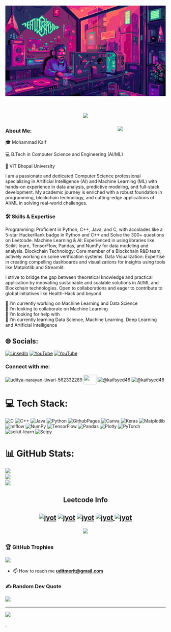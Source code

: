 ![MasterHead](dgdq8br-09cc7ad6-a021-47a5-b0e0-917b12b0f7a7.gif)
<h1 align="center">
    <img src="https://readme-typing-svg.herokuapp.com/?font=Righteous&size=35&center=true&vCenter=true&width=500&height=70&duration=4000&lines=Hi+There!+👋;+I'm+Mohammad+Kaif!;" />
</h1>

<img align="right" src="https://user-images.githubusercontent.com/65187002/144930161-2f783401-8d27-4fdf-a2f7-cc0ba32f1f1f.gif" width="30%" style="display:inline;">

### About Me:
🎓 Mohammad Kaif

💻 B.Tech in Computer Science and Engineering (AI/ML)

📍 VIT Bhopal University

I am a passionate and dedicated Computer Science professional specializing in Artificial Intelligence (AI) and Machine Learning (ML) with hands-on experience in data analysis, predictive modeling, and full-stack development. My academic journey is enriched with a robust foundation in programming, blockchain technology, and cutting-edge applications of AI/ML in solving real-world challenges.

### 🛠️ Skills & Expertise
Programming: Proficient in Python, C++, Java, and C, with accolades like a 5-star HackerRank badge in Python and C++ and Solve the 300+ questions on Leetcode.
Machine Learning & AI: Experienced in using libraries like Scikit-learn, TensorFlow, Pandas, and NumPy for data modeling and analysis.
Blockchain Technology: Core member of a Blockchain R&D team, actively working on some verification systems.
Data Visualization: Expertise in creating compelling dashboards and visualizations for insights using tools like Matplotlib and Streamlit.

I strive to bridge the gap between theoretical knowledge and practical application by innovating sustainable and scalable solutions in AI/ML and Blockchain technologies. Open to collaborations and eager to contribute to global initiatives like Health-Hack and beyond.

🔭 I’m currently working on Machine Learning and Data Science<br>👯 I’m looking to collaborate on Machine Learning <br>🤝 I’m looking for help with <br>🌱 I’m currently learning Data Science, Machine Learning, Deep Learning and Artificial Intelligence 

## 🌐 Socials:
[![LinkedIn](https://img.shields.io/badge/LinkedIn-%230077B5.svg?logo=linkedin&logoColor=white)](www.linkedin.com/in/mohammad-kaif-601816319) [![YouTube](https://img.shields.io/badge/YouTube-%23FF0000.svg?logo=YouTube&logoColor=white)](https://youtube.com/@codefusionhindi) [![YouTube](https://img.shields.io/badge/YouTube-%23FF0000.svg?logo=YouTube&logoColor=white)](https://youtube.com/@KGPTalkie) 


<h3 align="left">Connect with me:</h3>
<p align="left">
<a href="https://linkedin.com/in/uditya-narayan-tiwari-562332289" target="blank"><img align="center" src="https://raw.githubusercontent.com/rahuldkjain/github-profile-readme-generator/master/src/images/icons/Social/linked-in-alt.svg" alt="uditya-narayan-tiwari-562332289" height="30" width="40" /></a>
<a href="https://www.youtube.com/c/@codefusionhindi" target="blank"><img align="center" src="https://raw.githubusercontent.com/rahuldkjain/github-profile-readme-generator/master/src/images/icons/Social/youtube.svg" @alt="@codefusionhindi" height="30" width="40" /></a>
<a href="https://www.hackerrank.com/profile/kaifsyed46" target="blank"><img align="center" src="https://raw.githubusercontent.com/rahuldkjain/github-profile-readme-generator/master/src/images/icons/Social/hackerrank.svg" alt="@kaifsyed46" height="30" width="40" /></a>
<a href="https://www.leetcode.com/@kaifsyed46" target="blank"><img align="center" src="https://raw.githubusercontent.com/rahuldkjain/github-profile-readme-generator/master/src/images/icons/Social/leet-code.svg" alt="@kaifsyed46" height="30" width="40" /></a>
</p>


# 💻 Tech Stack:
![C](https://img.shields.io/badge/c-%2300599C.svg?style=for-the-badge&logo=c&logoColor=white) ![C++](https://img.shields.io/badge/c++-%2300599C.svg?style=for-the-badge&logo=c%2B%2B&logoColor=white) ![Java](https://img.shields.io/badge/java-%23ED8B00.svg?style=for-the-badge&logo=openjdk&logoColor=white) ![Python](https://img.shields.io/badge/python-3670A0?style=for-the-badge&logo=python&logoColor=ffdd54) ![GithubPages](https://img.shields.io/badge/github%20pages-121013?style=for-the-badge&logo=github&logoColor=white) ![Canva](https://img.shields.io/badge/Canva-%2300C4CC.svg?style=for-the-badge&logo=Canva&logoColor=white) ![Keras](https://img.shields.io/badge/Keras-%23D00000.svg?style=for-the-badge&logo=Keras&logoColor=white) ![Matplotlib](https://img.shields.io/badge/Matplotlib-%23ffffff.svg?style=for-the-badge&logo=Matplotlib&logoColor=black) ![mlflow](https://img.shields.io/badge/mlflow-%23d9ead3.svg?style=for-the-badge&logo=numpy&logoColor=blue) ![NumPy](https://img.shields.io/badge/numpy-%23013243.svg?style=for-the-badge&logo=numpy&logoColor=white) ![TensorFlow](https://img.shields.io/badge/TensorFlow-%23FF6F00.svg?style=for-the-badge&logo=TensorFlow&logoColor=white) ![Pandas](https://img.shields.io/badge/pandas-%23150458.svg?style=for-the-badge&logo=pandas&logoColor=white) ![Plotly](https://img.shields.io/badge/Plotly-%233F4F75.svg?style=for-the-badge&logo=plotly&logoColor=white) ![PyTorch](https://img.shields.io/badge/PyTorch-%23EE4C2C.svg?style=for-the-badge&logo=PyTorch&logoColor=white) ![scikit-learn](https://img.shields.io/badge/scikit--learn-%23F7931E.svg?style=for-the-badge&logo=scikit-learn&logoColor=white) ![Scipy](https://img.shields.io/badge/SciPy-%230C55A5.svg?style=for-the-badge&logo=scipy&logoColor=%white)
# 📊 GitHub Stats:
![](https://github-readme-stats.vercel.app/api?username=Kaifsyed46&theme=radical&hide_border=false&include_all_commits=true&count_private=true)<br/>
![](https://github-readme-streak-stats.herokuapp.com/?user=Kaifsyed46&theme=radical&hide_border=false)<br/>
![](https://github-readme-stats.vercel.app/api/top-langs/?username=Kaifsyed46&theme=radical&hide_border=false&include_all_commits=true&count_private=true&layout=compact)

<h2 align="center">Leetcode Info<h2>
 
<p align="center">
  <a href="https://leetcode.com/Uditya_Narayan_Tiwari/" target="_blank"><img align="center" src="https://assets.leetcode.com/static_assets/marketing/2024-50.gif" alt="jyot" height="90" width="90" /></a>
  <a href="https://leetcode.com/Uditya_Narayan_Tiwari/" target="_blank"><img align="center" src="https://assets.leetcode.com/static_assets/marketing/2024-100-new.gif" alt="jyot" height="90" width="90" /></a>
  <a href="https://leetcode.com/Uditya_Narayan_Tiwari/" target="_blank"><img align="center" src="https://assets.leetcode.com/static_assets/marketing/2024-200.gif" alt="jyot" height="90" width="90" /></a>
  <a href="https://leetcode.com/Uditya_Narayan_Tiwari/" target="_blank"><img align="center" src="https://assets.leetcode.com/static_assets/others/Introduction_to_Pandas.gif" alt="jyot" height="90" width="90" />
  <a href="https://leetcode.com/Uditya_Narayan_Tiwari/" target="_blank"><img align="center" src="https://leetcode.com/static/images/badges/2024/gif/2024-12.gif" alt="jyot" height="90" width="90" />
  
  </a>
    
<p align="center">
  
<img  align=top flex-grow=1 src="https://leetcard.jacoblin.cool/Uditya_Narayan_Tiwari?theme=dark&font=Nunito&ext=heatmap&width=600&height=300&animation=true" /> 
</p>

### 🏆 GitHub Trophies 
![](https://github-profile-trophy.vercel.app/?username=Kaifsyed46&theme=radical&no-frame=false&no-bg=false&margin-w=4)

- 📫 How to reach me **uditmerit@gmail.com**

### ✍️ Random Dev Quote
![](https://quotes-github-readme.vercel.app/api?type=horizontal&theme=radical)


---
[![](https://visitcount.itsvg.in/api?id=Kaifsyed46&icon=0&color=0)](https://visitcount.itsvg.in)

<!-- Proudly created with GPRM ( https://gprm.itsvg.in ) -->.  
